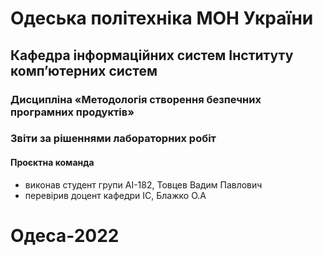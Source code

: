 # Одеська політехніка МОН України 
## Кафедра інформаційних систем Інституту комп’ютерних систем 
### Дисципліна «Методологія створення безпечних програмних продуктів» 
### Звіти за рішеннями лабораторних робіт 
#### Проєктна команда 
+ виконав  студент групи АІ-182, Товцев Вадим Павлович 
+ перевірив доцент кафедри ІС, Блажко О.А 
# Одеса-2022 
